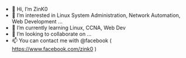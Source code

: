 - 👋 Hi, I’m ZinK0
- 👀 I’m interested in Linux System Administration, Network Automation, Web Development ...
- 🌱 I’m currently learning Linux, CCNA, Web Dev
- 💞️ I’m looking to collaborate on ...
- 📫 You can contact me with @facebook ( https://www.facebook.com/zink0 )

<!---
ZinK0/ZinK0 is a ✨ special ✨ repository because its `README.md` (this file) appears on your GitHub profile.
You can click the Preview link to take a look at your changes.
--->
